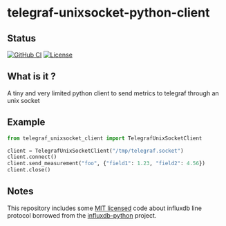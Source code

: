 # telegraf-unixsocket-python-client

## Status

[![GitHub CI](https://github.com/metwork-framework/telegraf-unixsocket-python-client/workflows/CI/badge.svg?branch=master)](https://github.com/metwork-framework/telegraf-unixsocket-python-client/actions?query=workflow%3ACI+branch%3Amaster)
[![License](https://img.shields.io/badge/license-BSD-blue.svg)](https://github.com/metwork-framework/telegraf-unixsocket-python-client/blob/master/LICENSE)

## What is it ?

A tiny and very limited python client to send metrics to telegraf through an unix socket


## Example

```python
from telegraf_unixsocket_client import TelegrafUnixSocketClient

client = TelegrafUnixSocketClient("/tmp/telegraf.socket")
client.connect()
client.send_measurement("foo", {"field1": 1.23, "field2": 4.56})
client.close()
```

## Notes

This repository includes some [MIT licensed](https://github.com/influxdata/influxdb-python/blob/master/LICENSE) code about influxdb line protocol borrowed from the [influxdb-python](https://github.com/influxdata/influxdb-python) project.
